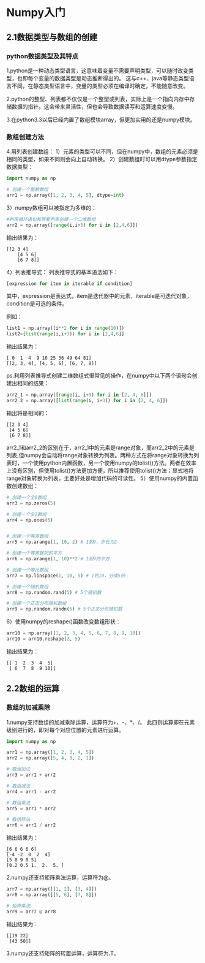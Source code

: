 # Numpy入门

## 2.1数据类型与数组的创建
### python数据类型及其特点
1.python是一种动态类型语言，这意味着变量不需要声明类型，可以随时改变类型，也即每个变量的数据类型是动态推断得出的。
这与c++、java等静态类型语言不同，在静态类型语言中，变量的类型必须在编译时确定，不能随意改变。

2.python的整型、列表都不仅仅是一个整型或列表，实际上是一个指向内存中存储数据的指针。这会带来灵活性，但也会导致数据读写和运算速度变慢。

3.在python3.3以后已经内置了数组模块array，但更加实用的还是numpy模块。

### 数组创建方法
4.用列表创建数组：
1）元素的类型可以不同，但在numpy中，数组的元素必须是相同的类型，如果不同则会向上自动转换。
2）创建数组时可以用dtype参数指定数据类型：

```python
import numpy as np

# 创建一个整数数组
arr1 = np.array([1, 2, 3, 4, 5], dtype=int)
```
3）numpy数组可以被指定为多维的：
```python
#利用循环语句和嵌套列表创建一个二维数组
arr2 = np.array([range(i,i+3) for i in [2,4,6]])
```
输出结果为：
```
[[2 3 4]
    [4 5 6]
    [6 7 8]]
```
4）列表推导式：
列表推导式的基本语法如下：


```python
[expression for item in iterable if condition]
```

其中，expression是表达式，item是迭代器中的元素，iterable是可迭代对象，condition是可选的条件。

例如：

```python
list1 = np.array([i**2 for i in range(10)])
list2=[list(range(i,i+3)) for i in [2,4,6]]
```

输出结果为：

```
[ 0  1  4  9 16 25 36 49 64 81]
[[2, 3, 4], [4, 5, 6], [6, 7, 8]]
```
ps.利用列表推导式创建二维数组式很常见的操作，在numpy中以下两个语句会创建出相同的结果：
```python
arr2_1 = np.array([range(i, i+3) for i in [2, 4, 6]])
arr2_2 = np.array([list(range(i, i+3)) for i in [2, 4, 6]])
```
输出将是相同的：
```
[[2 3 4]
 [4 5 6]
 [6 7 8]]
 ```
 arr2_1和arr2_2的区别在于，arr2_1中的元素是range对象，而arr2_2中的元素是列表;但numpy会自动将range对象转换为列表。两种方式在将range对象转换为列表时，一个使用python内置函数，另一个使用numpy的tolist()方法。两者在效率上没有区别，但使用tolist()方法更加方便，所以推荐使用tolist()方法；显式地将range对象转换为列表，主要好处是增加代码的可读性。
 5）使用numpy的内置函数创建数组：

```python
# 创建一个全0数组
arr3 = np.zeros(5)

# 创建一个全1数组
arr4 = np.ones(5)


# 创建一个等差数组
arr5 = np.arange(1, 10, 2) # 1到9，步长为2

# 创建一个等差数列的平方
arr6 = np.arange(1, 10)**2 # 1到9的平方

# 创建一个等比数组
arr7 = np.linspace(1, 10, 5) # 1到10，分成5份

# 创建一个随机数组
arr8 = np.random.rand(5) # 5个随机数

# 创建一个正态分布随机数组
arr9 = np.random.randn(5) # 5个正态分布随机数
```

6）使用numpy的reshape()函数改变数组形状：

```python
arr10 = np.array([1, 2, 3, 4, 5, 6, 7, 8, 9, 10])
arr10 = arr10.reshape(2, 5)
```

输出结果为：

```
[[ 1  2  3  4  5]
 [ 6  7  8  9 10]]
```

## 2.2数组的运算
### 数组的加减乘除
1.numpy支持数组的加减乘除运算，运算符为+、-、*、/。
此四则运算即在元素级别进行的，即对每个对应位置的元素进行运算。

```python
import numpy as np

arr1 = np.array([1, 2, 3, 4, 5])
arr2 = np.array([5, 4, 3, 2, 1])

# 数组加法
arr3 = arr1 + arr2

# 数组减法
arr4 = arr1 - arr2

# 数组乘法
arr5 = arr1 * arr2

# 数组除法
arr6 = arr1 / arr2
```
输出结果为：

```
[6 6 6 6 6]
[-4 -2  0  2  4]     
[5 8 9 8 5]
[0.2 0.5 1.  2.  5. ]
```

2.numpy还支持矩阵乘法运算，运算符为@。

```python
arr7 = np.array([[1, 2], [3, 4]])
arr8 = np.array([[5, 6], [7, 8]])

# 矩阵乘法
arr9 = arr7 @ arr8
```
输出结果为：


```
[[19 22]
 [43 50]]
```

3.numpy还支持矩阵的转置运算，运算符为.T。



